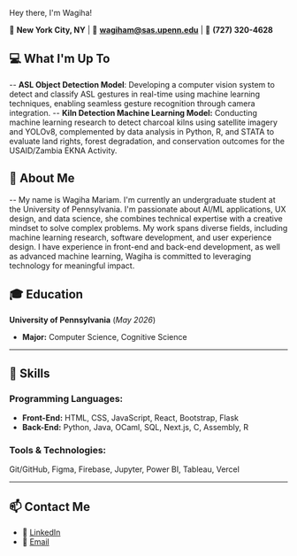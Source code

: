
Hey there, I'm Wagiha!

📍 **New York City, NY** | 📧 **[wagiham@sas.upenn.edu](mailto:wagiham@sas.upenn.edu)** | 📱 **(727) 320-4628**

##  💻 What I'm Up To
-- **ASL Object Detection Model**: Developing a computer vision system to detect and classify ASL gestures in real-time using machine learning techniques, enabling seamless gesture recognition through camera integration.
-- **Kiln Detection Machine Learning Model:** Conducting machine learning research to detect charcoal kilns using satellite imagery and YOLOv8, complemented by data analysis in Python, R, and STATA to evaluate land rights, forest degradation, and conservation outcomes for the USAID/Zambia EKNA Activity.

##  🌟 About Me
-- My name is Wagiha Mariam. I'm currently an undergraduate student at the University of Pennsylvania. I'm passionate about AI/ML applications, UX design, and data science, she combines technical expertise with a creative mindset to solve complex problems. My work spans diverse fields, including machine learning research, software development, and user experience design. I have experience in front-end and back-end development, as well as advanced machine learning, Wagiha is committed to leveraging technology for meaningful impact.

## 🎓 **Education**  
**University of Pennsylvania** (*May 2026*)  
- **Major:** Computer Science, Cognitive Science 

---

## 🌟 **Skills**  

### **Programming Languages:**  
- **Front-End:** HTML, CSS, JavaScript, React, Bootstrap, Flask  
- **Back-End:** Python, Java, OCaml, SQL, Next.js, C, Assembly, R  

### **Tools & Technologies:**  
Git/GitHub, Figma, Firebase, Jupyter, Power BI, Tableau, Vercel  

---

## 📫 **Contact Me**  

- 💼 [LinkedIn](https://www.linkedin.com/in/wagiha-m-0947181b4/)  
- 📧 [Email](mailto:wagiham@sas.upenn.edu)  

<!--
**wagiham/wagiham** is a ✨ _special_ ✨ repository because its `README.md` (this file) appears on your GitHub profile.

Here are some ideas to get you started:

- 🔭 I’m currently working on ...
- 🌱 I’m currently learning ...
- 👯 I’m looking to collaborate on ...
- 🤔 I’m looking for help with ...
- 💬 Ask me about ...
- 📫 How to reach me: ...
- 😄 Pronouns: ...
- ⚡ Fun fact: ...
-->
